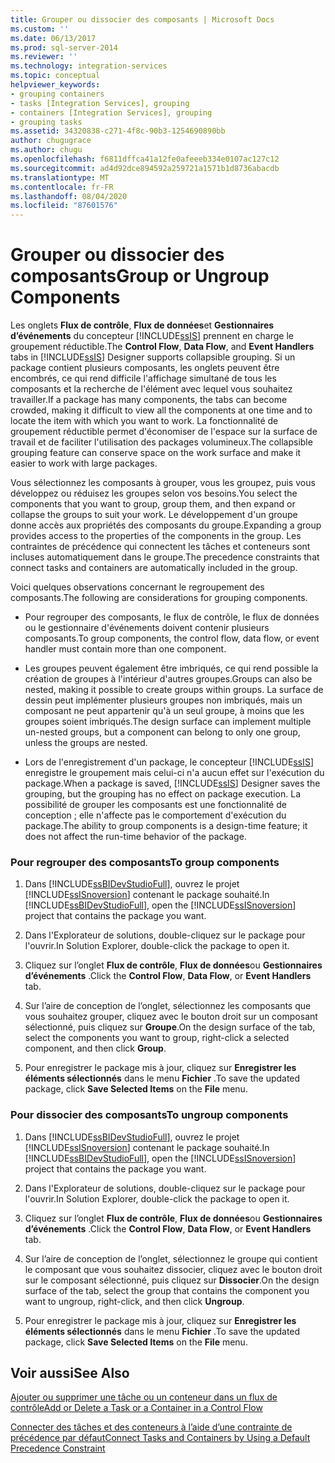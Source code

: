 ```yaml
---
title: Grouper ou dissocier des composants | Microsoft Docs
ms.custom: ''
ms.date: 06/13/2017
ms.prod: sql-server-2014
ms.reviewer: ''
ms.technology: integration-services
ms.topic: conceptual
helpviewer_keywords:
- grouping containers
- tasks [Integration Services], grouping
- containers [Integration Services], grouping
- grouping tasks
ms.assetid: 34320838-c271-4f8c-90b3-1254690890bb
author: chugugrace
ms.author: chugu
ms.openlocfilehash: f6811dffca41a12fe0afeeeb334e0107ac127c12
ms.sourcegitcommit: ad4d92dce894592a259721a1571b1d8736abacdb
ms.translationtype: MT
ms.contentlocale: fr-FR
ms.lasthandoff: 08/04/2020
ms.locfileid: "87601576"
---
```

# <a name="group-or-ungroup-components"></a><span data-ttu-id="41e17-102">Grouper ou dissocier des composants</span><span class="sxs-lookup"><span data-stu-id="41e17-102">Group or Ungroup Components</span></span>
  <span data-ttu-id="41e17-103">Les onglets **Flux de contrôle**, **Flux de données**et **Gestionnaires d’événements** du concepteur [!INCLUDE[ssIS](../includes/ssis-md.md)] prennent en charge le groupement réductible.</span><span class="sxs-lookup"><span data-stu-id="41e17-103">The **Control Flow**, **Data Flow**, and **Event Handlers** tabs in [!INCLUDE[ssIS](../includes/ssis-md.md)] Designer supports collapsible grouping.</span></span> <span data-ttu-id="41e17-104">Si un package contient plusieurs composants, les onglets peuvent être encombrés, ce qui rend difficile l'affichage simultané de tous les composants et la recherche de l'élément avec lequel vous souhaitez travailler.</span><span class="sxs-lookup"><span data-stu-id="41e17-104">If a package has many components, the tabs can become crowded, making it difficult to view all the components at one time and to locate the item with which you want to work.</span></span> <span data-ttu-id="41e17-105">La fonctionnalité de groupement réductible permet d'économiser de l'espace sur la surface de travail et de faciliter l'utilisation des packages volumineux.</span><span class="sxs-lookup"><span data-stu-id="41e17-105">The collapsible grouping feature can conserve space on the work surface and make it easier to work with large packages.</span></span>  
  
 <span data-ttu-id="41e17-106">Vous sélectionnez les composants à grouper, vous les groupez, puis vous développez ou réduisez les groupes selon vos besoins.</span><span class="sxs-lookup"><span data-stu-id="41e17-106">You select the components that you want to group, group them, and then expand or collapse the groups to suit your work.</span></span> <span data-ttu-id="41e17-107">Le développement d'un groupe donne accès aux propriétés des composants du groupe.</span><span class="sxs-lookup"><span data-stu-id="41e17-107">Expanding a group provides access to the properties of the components in the group.</span></span> <span data-ttu-id="41e17-108">Les contraintes de précédence qui connectent les tâches et conteneurs sont incluses automatiquement dans le groupe.</span><span class="sxs-lookup"><span data-stu-id="41e17-108">The precedence constraints that connect tasks and containers are automatically included in the group.</span></span>  
  
 <span data-ttu-id="41e17-109">Voici quelques observations concernant le regroupement des composants.</span><span class="sxs-lookup"><span data-stu-id="41e17-109">The following are considerations for grouping components.</span></span>  
  
-   <span data-ttu-id="41e17-110">Pour regrouper des composants, le flux de contrôle, le flux de données ou le gestionnaire d'événements doivent contenir plusieurs composants.</span><span class="sxs-lookup"><span data-stu-id="41e17-110">To group components, the control flow, data flow, or event handler must contain more than one component.</span></span>  
  
-   <span data-ttu-id="41e17-111">Les groupes peuvent également être imbriqués, ce qui rend possible la création de groupes à l'intérieur d'autres groupes.</span><span class="sxs-lookup"><span data-stu-id="41e17-111">Groups can also be nested, making it possible to create groups within groups.</span></span> <span data-ttu-id="41e17-112">La surface de dessin peut implémenter plusieurs groupes non imbriqués, mais un composant ne peut appartenir qu'à un seul groupe, à moins que les groupes soient imbriqués.</span><span class="sxs-lookup"><span data-stu-id="41e17-112">The design surface can implement multiple un-nested groups, but a component can belong to only one group, unless the groups are nested.</span></span>  
  
-   <span data-ttu-id="41e17-113">Lors de l'enregistrement d'un package, le concepteur [!INCLUDE[ssIS](../includes/ssis-md.md)] enregistre le groupement mais celui-ci n'a aucun effet sur l'exécution du package.</span><span class="sxs-lookup"><span data-stu-id="41e17-113">When a package is saved, [!INCLUDE[ssIS](../includes/ssis-md.md)] Designer saves the grouping, but the grouping has no effect on package execution.</span></span> <span data-ttu-id="41e17-114">La possibilité de grouper les composants est une fonctionnalité de conception ; elle n'affecte pas le comportement d'exécution du package.</span><span class="sxs-lookup"><span data-stu-id="41e17-114">The ability to group components is a design-time feature; it does not affect the run-time behavior of the package.</span></span>  
  
### <a name="to-group-components"></a><span data-ttu-id="41e17-115">Pour regrouper des composants</span><span class="sxs-lookup"><span data-stu-id="41e17-115">To group components</span></span>  
  
1.  <span data-ttu-id="41e17-116">Dans [!INCLUDE[ssBIDevStudioFull](../includes/ssbidevstudiofull-md.md)], ouvrez le projet [!INCLUDE[ssISnoversion](../includes/ssisnoversion-md.md)] contenant le package souhaité.</span><span class="sxs-lookup"><span data-stu-id="41e17-116">In [!INCLUDE[ssBIDevStudioFull](../includes/ssbidevstudiofull-md.md)], open the [!INCLUDE[ssISnoversion](../includes/ssisnoversion-md.md)] project that contains the package you want.</span></span>  
  
2.  <span data-ttu-id="41e17-117">Dans l'Explorateur de solutions, double-cliquez sur le package pour l'ouvrir.</span><span class="sxs-lookup"><span data-stu-id="41e17-117">In Solution Explorer, double-click the package to open it.</span></span>  
  
3.  <span data-ttu-id="41e17-118">Cliquez sur l’onglet **Flux de contrôle**, **Flux de données**ou **Gestionnaires d’événements** .</span><span class="sxs-lookup"><span data-stu-id="41e17-118">Click the **Control Flow**, **Data Flow**, or **Event Handlers** tab.</span></span>  
  
4.  <span data-ttu-id="41e17-119">Sur l’aire de conception de l’onglet, sélectionnez les composants que vous souhaitez grouper, cliquez avec le bouton droit sur un composant sélectionné, puis cliquez sur **Groupe**.</span><span class="sxs-lookup"><span data-stu-id="41e17-119">On the design surface of the tab, select the components you want to group, right-click a selected component, and then click **Group**.</span></span>  
  
5.  <span data-ttu-id="41e17-120">Pour enregistrer le package mis à jour, cliquez sur **Enregistrer les éléments sélectionnés** dans le menu **Fichier** .</span><span class="sxs-lookup"><span data-stu-id="41e17-120">To save the updated package, click **Save Selected Items** on the **File** menu.</span></span>  
  
### <a name="to-ungroup-components"></a><span data-ttu-id="41e17-121">Pour dissocier des composants</span><span class="sxs-lookup"><span data-stu-id="41e17-121">To ungroup components</span></span>  
  
1.  <span data-ttu-id="41e17-122">Dans [!INCLUDE[ssBIDevStudioFull](../includes/ssbidevstudiofull-md.md)], ouvrez le projet [!INCLUDE[ssISnoversion](../includes/ssisnoversion-md.md)] contenant le package souhaité.</span><span class="sxs-lookup"><span data-stu-id="41e17-122">In [!INCLUDE[ssBIDevStudioFull](../includes/ssbidevstudiofull-md.md)], open the [!INCLUDE[ssISnoversion](../includes/ssisnoversion-md.md)] project that contains the package you want.</span></span>  
  
2.  <span data-ttu-id="41e17-123">Dans l'Explorateur de solutions, double-cliquez sur le package pour l'ouvrir.</span><span class="sxs-lookup"><span data-stu-id="41e17-123">In Solution Explorer, double-click the package to open it.</span></span>  
  
3.  <span data-ttu-id="41e17-124">Cliquez sur l’onglet **Flux de contrôle**, **Flux de données**ou **Gestionnaires d’événements** .</span><span class="sxs-lookup"><span data-stu-id="41e17-124">Click the **Control Flow**, **Data Flow**, or **Event Handlers** tab.</span></span>  
  
4.  <span data-ttu-id="41e17-125">Sur l’aire de conception de l’onglet, sélectionnez le groupe qui contient le composant que vous souhaitez dissocier, cliquez avec le bouton droit sur le composant sélectionné, puis cliquez sur **Dissocier**.</span><span class="sxs-lookup"><span data-stu-id="41e17-125">On the design surface of the tab, select the group that contains the component you want to ungroup, right-click, and then click **Ungroup**.</span></span>  
  
5.  <span data-ttu-id="41e17-126">Pour enregistrer le package mis à jour, cliquez sur **Enregistrer les éléments sélectionnés** dans le menu **Fichier** .</span><span class="sxs-lookup"><span data-stu-id="41e17-126">To save the updated package, click **Save Selected Items** on the **File** menu.</span></span>  
  
## <a name="see-also"></a><span data-ttu-id="41e17-127">Voir aussi</span><span class="sxs-lookup"><span data-stu-id="41e17-127">See Also</span></span>  
 [<span data-ttu-id="41e17-128">Ajouter ou supprimer une tâche ou un conteneur dans un flux de contrôle</span><span class="sxs-lookup"><span data-stu-id="41e17-128">Add or Delete a Task or a Container in a Control Flow</span></span>](control-flow/add-or-delete-a-task-or-a-container-in-a-control-flow.md)  
     
 [<span data-ttu-id="41e17-129">Connecter des tâches et des conteneurs à l’aide d’une contrainte de précédence par défaut</span><span class="sxs-lookup"><span data-stu-id="41e17-129">Connect Tasks and Containers by Using a Default Precedence Constraint</span></span>](../../2014/integration-services/connect-tasks-and-containers-by-using-a-default-precedence-constraint.md)  
  
  
